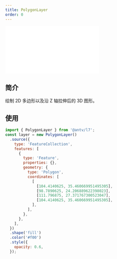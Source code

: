 ```yaml
---
title: PolygonLayer
order: 0
---
```


<embed src="@/docs/api/common/style.md"></embed>

## 简介

绘制 2D 多边形以及沿 Z 轴拉伸后的 3D 图形。

## 使用

```javascript
import { PolygonLayer } from '@antv/l7';
const layer = new PolygonLayer()
  .source({
    type: 'FeatureCollection',
    features: [
      {
        type: 'Feature',
        properties: {},
        geometry: {
          type: 'Polygon',
          coordinates: [
            [
              [104.4140625, 35.460669951495305],
              [98.7890625, 24.206889622398023],
              [111.796875, 27.371767300523047],
              [104.4140625, 35.460669951495305],
            ],
          ],
        },
      },
    ],
  })
  .shape('fill')
  .color('#f00')
  .style({
    opacity: 0.6,
  });
```
